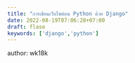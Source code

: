 ```yaml
---
title: "การเขียนเว็บไซต์บน Python ด้วย Django"
date: 2022-08-19T07:06:28+07:00
draft: flase
keywords: ['django','python']
---
```


author: wk18k